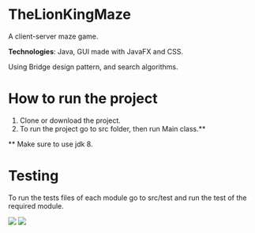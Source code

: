
# TheLionKingMaze
A client-server maze game. 

**Technologies**:  Java, GUI made with JavaFX and CSS. 

Using Bridge design pattern, and search algorithms.

# How to run the project 

1. Clone or download the project.
2. To run the project go to src folder, then run Main class.**

** Make sure to use jdk 8.

# Testing
To run the tests files of each module go to src/test and run the test of the required module. 



<img src="https://img.shields.io/badge/made%20by-adinomberg-blue.svg" >



<img src="https://giphy.com/gifs/odsFarbtJLfALXIqfw/html5" >
